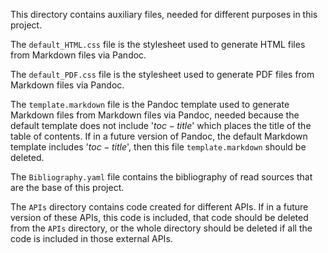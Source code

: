 This directory contains auxiliary files, needed for different purposes in this project.

The `default_HTML.css` file is the stylesheet used to generate HTML files from Markdown files via Pandoc.

The `default_PDF.css` file is the stylesheet used to generate PDF files from Markdown files via Pandoc.

The `template.markdown` file is the Pandoc template used to generate Markdown files from Markdown files via Pandoc, needed because the default template does not include '$toc-title$' which places the title of the table of contents. If in a future version of Pandoc, the default Markdown template includes '$toc-title$', then this file `template.markdown` should be deleted.

The `Bibliography.yaml` file contains the bibliography of read sources that are the base of this project.

The `APIs` directory contains code created for different APIs. If in a future version of these APIs, this code is included, that code should be deleted from the `APIs` directory, or the whole directory should be deleted if all the code is included in those external APIs.